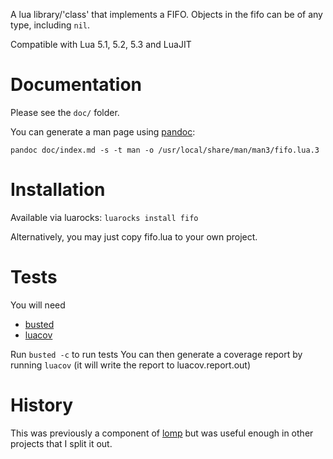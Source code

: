 A lua library/'class' that implements a FIFO.
Objects in the fifo can be of any type, including `nil`.

Compatible with Lua 5.1, 5.2, 5.3 and LuaJIT


# Documentation

Please see the `doc/` folder.

You can generate a man page using [pandoc](http://pandoc.org/):

```
pandoc doc/index.md -s -t man -o /usr/local/share/man/man3/fifo.lua.3
```


# Installation

Available via luarocks: `luarocks install fifo`

Alternatively, you may just copy fifo.lua to your own project.


# Tests

You will need

  - [busted](http://olivinelabs.com/busted/)
  - [luacov](https://keplerproject.github.io/luacov/)

Run `busted -c` to run tests
You can then generate a coverage report by running `luacov`
(it will write the report to luacov.report.out)


# History

This was previously a component of [lomp](https://github.com/daurnimator/lomp2)
but was useful enough in other projects that I split it out.
